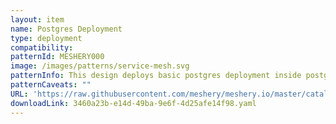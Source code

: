 ```yaml
---
layout: item
name: Postgres Deployment
type: deployment
compatibility: 
patternId: MESHERY000
image: /images/patterns/service-mesh.svg
patternInfo: This design deploys basic postgres deployment inside postgres namespace
patternCaveats: ""
URL: 'https://raw.githubusercontent.com/meshery/meshery.io/master/catalog/3460a23b-e14d-49ba-9e6f-4d25afe14f98.yaml'
downloadLink: 3460a23b-e14d-49ba-9e6f-4d25afe14f98.yaml
---
```

